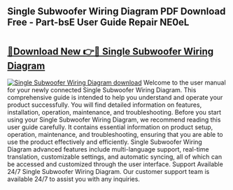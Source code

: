 ## Single Subwoofer Wiring Diagram PDF Download Free - Part-bsE User Guide Repair NE0eL

# <h2><a href="http://dfij6d.blite.top/?on=Single+Subwoofer+Wiring+Diagram">🔗Download New 👉🔴 Single Subwoofer Wiring Diagram</a></h2>

[![Single Subwoofer Wiring Diagram download](https://i.imgur.com/lujVjoI.png)](http://dfij6d.blite.top/?on=Single+Subwoofer+Wiring+Diagram)
Welcome to the user manual for your newly connected Single Subwoofer Wiring Diagram. This comprehensive guide is intended to help you understand and operate your product successfully. You will find detailed information on features, installation, operation, maintenance, and troubleshooting. Before you start using your Single Subwoofer Wiring Diagram, we recommend reading this user guide carefully. It contains essential information on product setup, operation, maintenance, and troubleshooting, ensuring that you are able to use the product effectively and efficiently. Single Subwoofer Wiring Diagram advanced features include multi-language support, real-time translation, customizable settings, and automatic syncing, all of which can be accessed and customized through the user interface. Support Available 24/7 Single Subwoofer Wiring Diagram. Our customer support team is available 24/7 to assist you with any inquiries.
